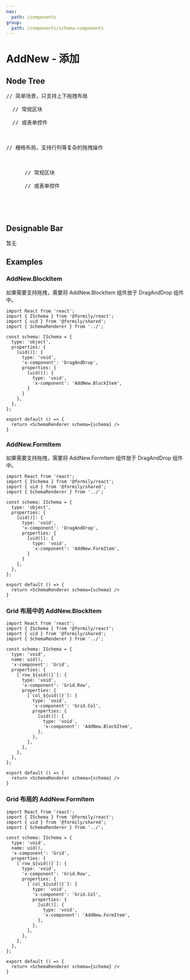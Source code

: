 ```yaml
---
nav:
  path: /components
group:
  path: /components/schema-components
---
```


# AddNew - 添加

## Node Tree

<pre lang="tsx">
// 简单场景，只支持上下拖拽布局
<DragAndDrop>
  // 常规区块
  <AddNew.BlockItem/>
  // 或表单控件
  <AddNew.BlockItem/>
</DragAndDrop>

// 栅格布局，支持行列等复杂的拖拽操作
<Grid>
  <Grid.Row locked>
    <Grid.Col>
      // 常规区块
      <AddNew.BlockItem/>
      // 或表单控件
      <AddNew.BlockItem/>
    </Grid.Col>
  </Grid.Row>
</Grid>
</pre>

## Designable Bar

暂无

## Examples

### AddNew.BlockItem

如果需要支持拖拽，需要将 AddNew.BlockItem 组件放于 DragAndDrop 组件中。

```tsx
import React from 'react';
import { ISchema } from '@formily/react';
import { uid } from '@formily/shared';
import { SchemaRenderer } from '../';

const schema: ISchema = {
  type: 'object',
  properties: {
    [uid()]: {
      type: 'void',
      'x-component': 'DragAndDrop',
      properties: {
        [uid()]: {
          type: 'void',
          'x-component': 'AddNew.BlockItem',
        }
      }
    },
  },
};

export default () => {
  return <SchemaRenderer schema={schema} />
}
```


### AddNew.FormItem

如果需要支持拖拽，需要将 AddNew.FormItem 组件放于 DragAndDrop 组件中。

```tsx
import React from 'react';
import { ISchema } from '@formily/react';
import { uid } from '@formily/shared';
import { SchemaRenderer } from '../';

const schema: ISchema = {
  type: 'object',
  properties: {
    [uid()]: {
      type: 'void',
      'x-component': 'DragAndDrop',
      properties: {
        [uid()]: {
          type: 'void',
          'x-component': 'AddNew.FormItem',
        }
      }
    },
  },
};

export default () => {
  return <SchemaRenderer schema={schema} />
}
```

### Grid 布局中的 AddNew.BlockItem

```tsx
import React from 'react';
import { ISchema } from '@formily/react';
import { uid } from '@formily/shared';
import { SchemaRenderer } from '../';

const schema: ISchema = {
  type: 'void',
  name: uid(),
  'x-component': 'Grid',
  properties: {
    [`row_${uid()}`]: {
      type: 'void',
      'x-component': 'Grid.Row',
      properties: {
        [`col_${uid()}`]: {
          type: 'void',
          'x-component': 'Grid.Col',
          properties: {
            [uid()]: {
              type: 'void',
              'x-component': 'AddNew.BlockItem',
            },
          },
        },
      },
    },
  },
};

export default () => {
  return <SchemaRenderer schema={schema} />
}
```

### Grid 布局的 AddNew.FormItem

```tsx
import React from 'react';
import { ISchema } from '@formily/react';
import { uid } from '@formily/shared';
import { SchemaRenderer } from '../';

const schema: ISchema = {
  type: 'void',
  name: uid(),
  'x-component': 'Grid',
  properties: {
    [`row_${uid()}`]: {
      type: 'void',
      'x-component': 'Grid.Row',
      properties: {
        [`col_${uid()}`]: {
          type: 'void',
          'x-component': 'Grid.Col',
          properties: {
            [uid()]: {
              type: 'void',
              'x-component': 'AddNew.FormItem',
            },
          },
        },
      },
    },
  },
};

export default () => {
  return <SchemaRenderer schema={schema} />
}
```
